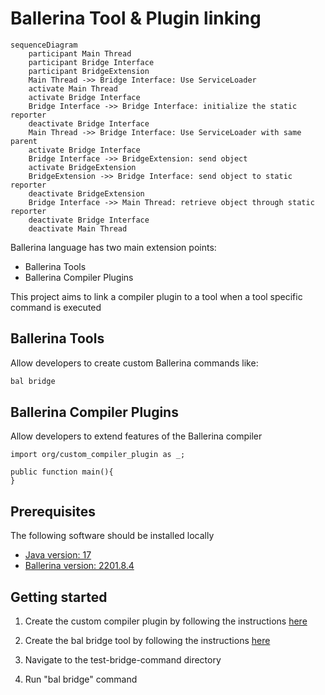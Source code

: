 # Ballerina Tool & Plugin linking

```mermaid
sequenceDiagram
    participant Main Thread
    participant Bridge Interface
    participant BridgeExtension
    Main Thread ->> Bridge Interface: Use ServiceLoader
    activate Main Thread
    activate Bridge Interface
    Bridge Interface ->> Bridge Interface: initialize the static reporter
    deactivate Bridge Interface
    Main Thread ->> Bridge Interface: Use ServiceLoader with same parent
    activate Bridge Interface
    Bridge Interface ->> BridgeExtension: send object
    activate BridgeExtension
    BridgeExtension ->> Bridge Interface: send object to static reporter
    deactivate BridgeExtension
    Bridge Interface ->> Main Thread: retrieve object through static reporter
    deactivate Bridge Interface
    deactivate Main Thread
```

Ballerina language has two main extension points:

- Ballerina Tools
- Ballerina Compiler Plugins

This project aims to link a compiler plugin to a tool when a tool specific command is executed

## Ballerina Tools

Allow developers to create custom Ballerina commands like:

```cmd
bal bridge
```

## Ballerina Compiler Plugins

Allow developers to extend features of the Ballerina compiler

```bal
import org/custom_compiler_plugin as _;

public function main(){
}
```

## Prerequisites

The following software should be installed locally

- [Java version: 17](https://adoptium.net/temurin/releases/?version=17)
- [Ballerina version: 2201.8.4](https://ballerina.io/downloads/archived/#swan-lake-archived-versions)

## Getting started

1. Create the custom compiler plugin by following the
   instructions [here](https://github.com/Xenowa/ballerina-tool-plugin-bridge/tree/main/CustomCompilerPlugin)

2. Create the bal bridge tool by following the
   instructions [here](https://github.com/Xenowa/ballerina-tool-plugin-bridge/tree/main/BridgeCommand)

3. Navigate to the test-bridge-command directory

4. Run "bal bridge" command
